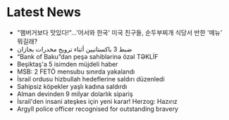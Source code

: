 # Latest News
-  "햄버거보다 맛있다!"…'어서와 한국' 미국 친구들, 순두부찌개 식당서 반한 '메뉴' 뭐길래?
-  ضبط 3 باكستانيين أثناء ترويج مخدرات بجازان
-  “Bank of Baku”dan peşə sahiblərinə özəl TƏKLİF
-  Beşiktaş'a 5 isimden müjdeli haber
-  MSB: 2 FETÖ mensubu sınırda yakalandı
-  İsrail ordusu hizbullah hedeflerine saldırı düzenledi
-  Sahipsiz köpekler yaşlı kadına saldırdı
-  Alman devinden 9 milyar dolarlık sipariş
-  İsrail'den insani ateşkes için yeni karar! Herzog: Hazırız
-  Argyll police officer recognised for outstanding bravery
